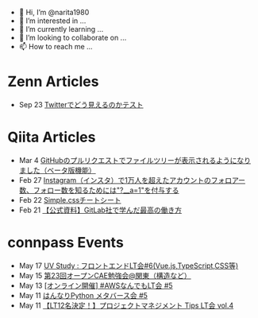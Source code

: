 - 👋 Hi, I’m @narita1980
- 👀 I’m interested in ...
- 🌱 I’m currently learning ...
- 💞️ I’m looking to collaborate on ...
- 📫 How to reach me ...

# Zenn Articles

<!-- profile updater begin: zenn -->
- Sep 23 [Twitterでどう見えるのかテスト](https://zenn.dev/narita1980/articles/cbb21f8d7f785752d6ac)
<!-- profile updater end: zenn -->

# Qiita Articles

<!-- profile updater begin: qiita -->
- Mar 4 [GitHubのプルリクエストでファイルツリーが表示されるようになりました（ベータ版機能）](https://qiita.com/narita1980/items/bee2c5232342a51e0415)
- Feb 27 [Instagram（インスタ）で1万人を超えたアカウントのフォロアー数、フォロー数を知るためには"?__a=1"を付与する](https://qiita.com/narita1980/items/630b7014fa893461b991)
- Feb 22 [Simple.cssチートシート](https://qiita.com/narita1980/items/fd2ccf0e91944aab9fd5)
- Feb 21 [【公式資料】GitLab社で学んだ最高の働き方](https://qiita.com/narita1980/items/d7d142c2bb6312cb9ad6)
<!-- profile updater end: qiita -->

# connpass Events

<!-- profile updater begin: connpass -->
- May 17 [UV Study : フロントエンドLT会#6(Vue.js,TypeScript,CSS等)](https://uniquevision.connpass.com/event/243400/)
- May 15 [第23回オープンCAE勉強会@関東（構造など）](https://openfem-kanto.connpass.com/event/245421/)
- May 13 [[オンライン開催] #AWSなんでもLT会 #5](https://ncdc-dev.connpass.com/event/245292/)
- May 11 [はんなりPython メタバース会 #5](https://hannari-python.connpass.com/event/247017/)
- May 11 [【LT12名決定！】プロジェクトマネジメント Tips LT会 vol.4](https://rakus.connpass.com/event/243077/)
<!-- profile updater end: connpass -->

<!---
narita1980/narita1980 is a ✨ special ✨ repository because its `README.md` (this file) appears on your GitHub profile.
You can click the Preview link to take a look at your changes.
--->
